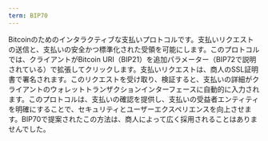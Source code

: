 ```yaml
---
term: BIP70
---
```


Bitcoinのためのインタラクティブな支払いプロトコルです。支払いリクエストの送信と、支払いの安全かつ標準化された受領を可能にします。このプロトコルでは、クライアントがBitcoin URI（BIP21）を追加パラメーター（BIP72で説明されている）で拡張してクリックします。支払いリクエストは、商人のSSL証明書で署名されます。このリクエストを受け取り、検証すると、支払いの詳細がクライアントのウォレットトランザクションインターフェースに自動的に入力されます。このプロトコルは、支払いの確認を提供し、支払いの受益者エンティティを明確にすることで、セキュリティとユーザーエクスペリエンスを向上させます。BIP70で提案されたこの方法は、商人によって広く採用されることはありませんでした。